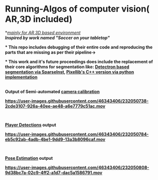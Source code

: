 # Running-Algos of computer vision( AR,3D included)
*<i><ins>mainly for AR,3D based environment</ins></i><br/>
<b><i>Inspired by work named "Soccer on your tabletop"</i></b><br/>

<b>* This repo includes debugging of their entire code and reproducing the parts that are missing as per their pipeline-><br/>
  
<b>* This work and it's future proceedings does include the replacement of their core algorithms for segmentation like: <ins>Detectron based segmentation via SparseInst</ins>, <ins>Pixellib's C++ version via python implementation</ins><br/>


<br/>
  <b>Output of Semi-automated <ins>camera calibration</ins></b><br/>
  



  

https://user-images.githubusercontent.com/46343406/232050738-2cde3107-926a-40ee-ae48-a6e7779c51ac.mov


  
  <br/>
  
  <b> <ins>Player Detections</ins> output</b> <br/>
  
  
  


https://user-images.githubusercontent.com/46343406/232050784-eb5c92ab-4adb-4be1-9dd9-13a3b8096caf.mov




  <br/>
  
   <b> <ins>Pose Estimation</ins> output</b> <br/>



  

https://user-images.githubusercontent.com/46343406/232050808-9d38bc7a-02c9-4ff2-a1d7-dac5a1586791.mov


  
  
  
